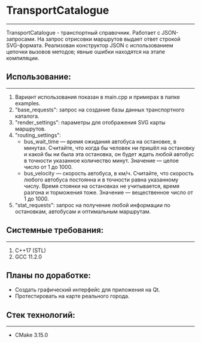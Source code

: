 # TransportCatalogue
---
TransportCatalogue - транспортный справочник. Работает с JSON-запросами. На запрос отрисовки маршрутов выдает ответ строкой SVG-формата. Реализован конструктор JSON с использованием цепочки вызовов методов; явные ошибки находятся на этапе компиляции.

## Использование:
---
1. Вариант использования показан в main.cpp и примерах в папке examples.
2. "base_requests": запрос на создание базы данных транспортного каталога.
3. "render_settings": параметры для отображения SVG карты маршрутов.
4. "routing_settings":
	- bus_wait_time — время ожидания автобуса на остановке, в минутах. Считайте, что когда бы человек ни пришёл на остановку и какой бы ни была эта остановка, он будет ждать любой автобус в точности указанное количество минут. Значение — целое число от 1 до 1000.
	- bus_velocity — скорость автобуса, в км/ч. Считайте, что скорость любого автобуса постоянна и в точности равна указанному числу. Время стоянки на остановках не учитывается, время разгона и торможения тоже. Значение — вещественное число от 1 до 1000.
5. "stat_requests": запрос на получение любой информации по остановкам, автобусам и оптимальным маршрутам.

## Системные требования:
---
1. C++17 (STL)
2. GCC 11.2.0

## Планы по доработке:
- Создать графический интерфейс для приложения на Qt.
- Протестировать на карте реального города.

## Стек технологий:
---
- CMake 3.15.0